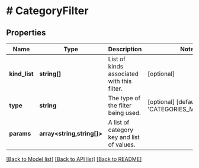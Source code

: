 # # CategoryFilter

## Properties

Name | Type | Description | Notes
------------ | ------------- | ------------- | -------------
**kind_list** | **string[]** | List of kinds associated with this filter. | [optional]
**type** | **string** | The type of the filter being used. | [optional] [default to 'CATEGORIES_MATCH_ANY']
**params** | **array<string,string[]>** | A list of category key and list of values. |

[[Back to Model list]](../../README.md#models) [[Back to API list]](../../README.md#endpoints) [[Back to README]](../../README.md)
